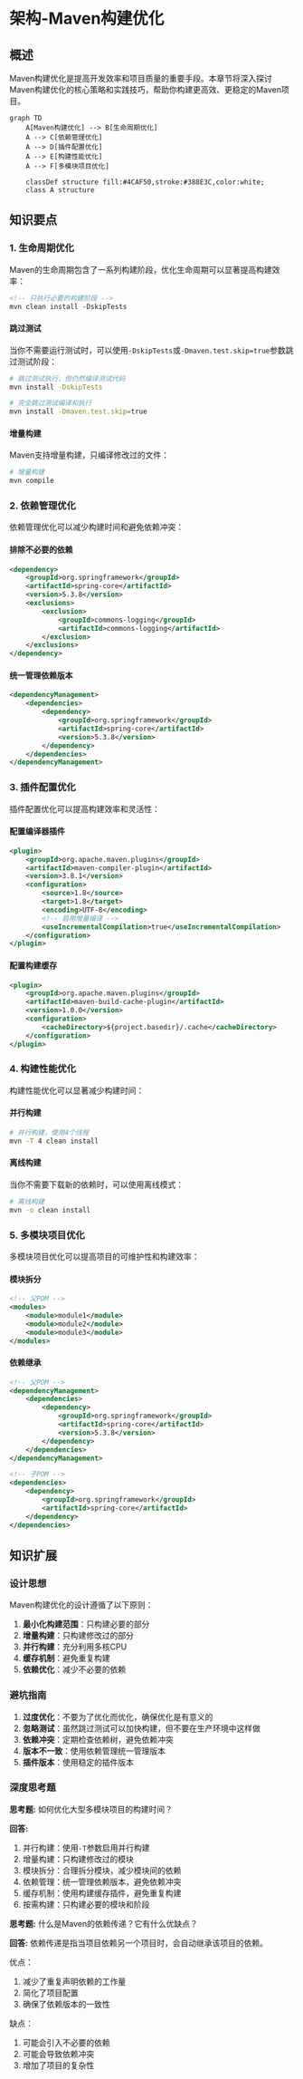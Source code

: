 # 架构-Maven构建优化

## 概述

Maven构建优化是提高开发效率和项目质量的重要手段。本章节将深入探讨Maven构建优化的核心策略和实践技巧，帮助你构建更高效、更稳定的Maven项目。

```mermaid
graph TD
    A[Maven构建优化] --> B[生命周期优化]
    A --> C[依赖管理优化]
    A --> D[插件配置优化]
    A --> E[构建性能优化]
    A --> F[多模块项目优化]

    classDef structure fill:#4CAF50,stroke:#388E3C,color:white;
    class A structure
```

## 知识要点

### 1. 生命周期优化

Maven的生命周期包含了一系列构建阶段，优化生命周期可以显著提高构建效率：

```xml
<!-- 只执行必要的构建阶段 -->
mvn clean install -DskipTests
```

#### 跳过测试

当你不需要运行测试时，可以使用`-DskipTests`或`-Dmaven.test.skip=true`参数跳过测试阶段：

```bash
# 跳过测试执行，但仍然编译测试代码
mvn install -DskipTests

# 完全跳过测试编译和执行
mvn install -Dmaven.test.skip=true
```

#### 增量构建

Maven支持增量构建，只编译修改过的文件：

```bash
# 增量构建
mvn compile
```

### 2. 依赖管理优化

依赖管理优化可以减少构建时间和避免依赖冲突：

#### 排除不必要的依赖

```xml
<dependency>
    <groupId>org.springframework</groupId>
    <artifactId>spring-core</artifactId>
    <version>5.3.8</version>
    <exclusions>
        <exclusion>
            <groupId>commons-logging</groupId>
            <artifactId>commons-logging</artifactId>
        </exclusion>
    </exclusions>
</dependency>
```

#### 统一管理依赖版本

```xml
<dependencyManagement>
    <dependencies>
        <dependency>
            <groupId>org.springframework</groupId>
            <artifactId>spring-core</artifactId>
            <version>5.3.8</version>
        </dependency>
    </dependencies>
</dependencyManagement>
```

### 3. 插件配置优化

插件配置优化可以提高构建效率和灵活性：

#### 配置编译器插件

```xml
<plugin>
    <groupId>org.apache.maven.plugins</groupId>
    <artifactId>maven-compiler-plugin</artifactId>
    <version>3.8.1</version>
    <configuration>
        <source>1.8</source>
        <target>1.8</target>
        <encoding>UTF-8</encoding>
        <!-- 启用增量编译 -->
        <useIncrementalCompilation>true</useIncrementalCompilation>
    </configuration>
</plugin>
```

#### 配置构建缓存

```xml
<plugin>
    <groupId>org.apache.maven.plugins</groupId>
    <artifactId>maven-build-cache-plugin</artifactId>
    <version>1.0.0</version>
    <configuration>
        <cacheDirectory>${project.basedir}/.cache</cacheDirectory>
    </configuration>
</plugin>
```

### 4. 构建性能优化

构建性能优化可以显著减少构建时间：

#### 并行构建

```bash
# 并行构建，使用4个线程
mvn -T 4 clean install
```

#### 离线构建

当你不需要下载新的依赖时，可以使用离线模式：

```bash
# 离线构建
mvn -o clean install
```

### 5. 多模块项目优化

多模块项目优化可以提高项目的可维护性和构建效率：

#### 模块拆分

```xml
<!-- 父POM -->
<modules>
    <module>module1</module>
    <module>module2</module>
    <module>module3</module>
</modules>
```

#### 依赖继承

```xml
<!-- 父POM -->
<dependencyManagement>
    <dependencies>
        <dependency>
            <groupId>org.springframework</groupId>
            <artifactId>spring-core</artifactId>
            <version>5.3.8</version>
        </dependency>
    </dependencies>
</dependencyManagement>

<!-- 子POM -->
<dependencies>
    <dependency>
        <groupId>org.springframework</groupId>
        <artifactId>spring-core</artifactId>
    </dependency>
</dependencies>
```

## 知识扩展

### 设计思想

Maven构建优化的设计遵循了以下原则：
1. **最小化构建范围**：只构建必要的部分
2. **增量构建**：只构建修改过的部分
3. **并行构建**：充分利用多核CPU
4. **缓存机制**：避免重复构建
5. **依赖优化**：减少不必要的依赖

### 避坑指南

1. **过度优化**：不要为了优化而优化，确保优化是有意义的
2. **忽略测试**：虽然跳过测试可以加快构建，但不要在生产环境中这样做
3. **依赖冲突**：定期检查依赖树，避免依赖冲突
4. **版本不一致**：使用依赖管理统一管理版本
5. **插件版本**：使用稳定的插件版本

### 深度思考题

**思考题:**
如何优化大型多模块项目的构建时间？

**回答:**
1. 并行构建：使用`-T`参数启用并行构建
2. 增量构建：只构建修改过的模块
3. 模块拆分：合理拆分模块，减少模块间的依赖
4. 依赖管理：统一管理依赖版本，避免依赖冲突
5. 缓存机制：使用构建缓存插件，避免重复构建
6. 按需构建：只构建必要的模块和阶段

**思考题:**
什么是Maven的依赖传递？它有什么优缺点？

**回答:**
依赖传递是指当项目依赖另一个项目时，会自动继承该项目的依赖。

优点：
1. 减少了重复声明依赖的工作量
2. 简化了项目配置
3. 确保了依赖版本的一致性

缺点：
1. 可能会引入不必要的依赖
2. 可能会导致依赖冲突
3. 增加了项目的复杂性